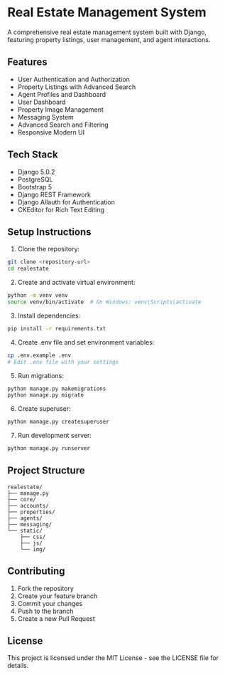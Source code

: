 # Real Estate Management System

A comprehensive real estate management system built with Django, featuring property listings, user management, and agent interactions.

## Features

- User Authentication and Authorization
- Property Listings with Advanced Search
- Agent Profiles and Dashboard
- User Dashboard
- Property Image Management
- Messaging System
- Advanced Search and Filtering
- Responsive Modern UI

## Tech Stack

- Django 5.0.2
- PostgreSQL
- Bootstrap 5
- Django REST Framework
- Django Allauth for Authentication
- CKEditor for Rich Text Editing

## Setup Instructions

1. Clone the repository:
```bash
git clone <repository-url>
cd realestate
```

2. Create and activate virtual environment:
```bash
python -m venv venv
source venv/bin/activate  # On Windows: venv\Scripts\activate
```

3. Install dependencies:
```bash
pip install -r requirements.txt
```

4. Create .env file and set environment variables:
```bash
cp .env.example .env
# Edit .env file with your settings
```

5. Run migrations:
```bash
python manage.py makemigrations
python manage.py migrate
```

6. Create superuser:
```bash
python manage.py createsuperuser
```

7. Run development server:
```bash
python manage.py runserver
```

## Project Structure

```
realestate/
├── manage.py
├── core/
├── accounts/
├── properties/
├── agents/
├── messaging/
└── static/
    ├── css/
    ├── js/
    └── img/
```

## Contributing

1. Fork the repository
2. Create your feature branch
3. Commit your changes
4. Push to the branch
5. Create a new Pull Request

## License

This project is licensed under the MIT License - see the LICENSE file for details. 